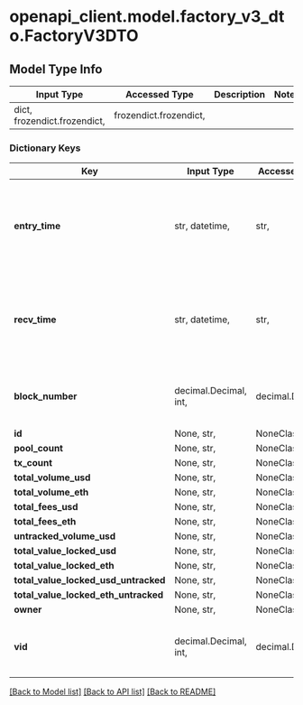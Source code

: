 # openapi_client.model.factory_v3_dto.FactoryV3DTO

## Model Type Info
Input Type | Accessed Type | Description | Notes
------------ | ------------- | ------------- | -------------
dict, frozendict.frozendict,  | frozendict.frozendict,  |  | 

### Dictionary Keys
Key | Input Type | Accessed Type | Description | Notes
------------ | ------------- | ------------- | ------------- | -------------
**entry_time** | str, datetime,  | str,  |  | [optional] value must conform to RFC-3339 date-time
**recv_time** | str, datetime,  | str,  |  | [optional] value must conform to RFC-3339 date-time
**block_number** | decimal.Decimal, int,  | decimal.Decimal,  |  | [optional] value must be a 64 bit integer
**id** | None, str,  | NoneClass, str,  |  | [optional] 
**pool_count** | None, str,  | NoneClass, str,  |  | [optional] 
**tx_count** | None, str,  | NoneClass, str,  |  | [optional] 
**total_volume_usd** | None, str,  | NoneClass, str,  |  | [optional] 
**total_volume_eth** | None, str,  | NoneClass, str,  |  | [optional] 
**total_fees_usd** | None, str,  | NoneClass, str,  |  | [optional] 
**total_fees_eth** | None, str,  | NoneClass, str,  |  | [optional] 
**untracked_volume_usd** | None, str,  | NoneClass, str,  |  | [optional] 
**total_value_locked_usd** | None, str,  | NoneClass, str,  |  | [optional] 
**total_value_locked_eth** | None, str,  | NoneClass, str,  |  | [optional] 
**total_value_locked_usd_untracked** | None, str,  | NoneClass, str,  |  | [optional] 
**total_value_locked_eth_untracked** | None, str,  | NoneClass, str,  |  | [optional] 
**owner** | None, str,  | NoneClass, str,  |  | [optional] 
**vid** | decimal.Decimal, int,  | decimal.Decimal,  |  | [optional] value must be a 64 bit integer

[[Back to Model list]](../../README.md#documentation-for-models) [[Back to API list]](../../README.md#documentation-for-api-endpoints) [[Back to README]](../../README.md)

